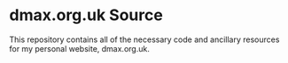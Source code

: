 # dmax.org.uk Source
This repository contains all of the necessary code and ancillary resources for my personal website, dmax.org.uk.